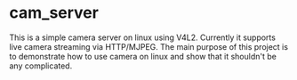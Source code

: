# cam_server
This is a simple camera server on linux using V4L2.
Currently it supports live camera streaming via HTTP/MJPEG.
The main purpose of this project is to demonstrate how to use camera on linux and show that it shouldn't be any complicated.
